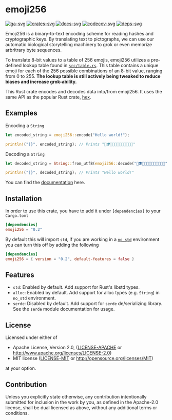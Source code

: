 # emoji256

[![ga-svg]][ga-url]
[![crates-svg]][crates-url]
[![docs-svg]][docs-url]
[![codecov-svg]][codecov-url]
[![deps-svg]][deps-url]

[ga-svg]: https://github.com/QuocAnhVu/emoji256/actions/workflows/main.yml/badge.svg
[ga-url]: https://github.com/QuocAnhVu/emoji256/actions/workflows/main.yml
[crates-svg]: https://img.shields.io/crates/v/emoji256.svg
[crates-url]: https://crates.io/crates/emoji256
[docs-svg]: https://docs.rs/emoji256/badge.svg
[docs-url]: https://docs.rs/emoji256
[codecov-svg]: https://img.shields.io/codecov/c/github/QuocAnhVu/emoji256
[codecov-url]: https://codecov.io/gh/QuocAnhVu/emoji256
[deps-svg]: https://deps.rs/repo/github/QuocAnhVu/emoji256/status.svg
[deps-url]: https://deps.rs/repo/github/QuocAnhVu/emoji256

Emoji256 is a binary-to-text encoding scheme for reading hashes and cryptographic keys. By translating text to pictographs, we can use our automatic biological storytelling machinery to grok or even memorize arbritrary byte sequences.

To translate 8-bit values to a table of 256 emojis, emoji256 utilizes a pre-defined lookup table found in [`src/table.rs`](src/table.rs). This table contains a unique emoji for each of the 256 possible combinations of an 8-bit value, ranging from 0 to 255. **The lookup table is still actively being tweaked to reduce biases and increase grok-ability.**

This Rust crate encodes and decodes data into/from emoji256. It uses the same API as the popular Rust crate, [hex](https://crates.io/crates/hex).

## Examples

Encoding a `String`

```rust
let encoded_string = emoji256::encode("Hello world!");

println!("{}", encoded_string); // Prints "🐙👽💉💉💌🍭💦💌💕💉👻🍰"
```

Decoding a `String`

```rust
let decoded_string = String::from_utf8(emoji256::decode("🐙👽💉💉💌🍭💦💌💕💉👻🍰").unwrap()).unwrap();

println!("{}", decoded_string); // Prints "Hello world!"
```

You can find the [documentation](https://docs.rs/emoji256) here.

## Installation

In order to use this crate, you have to add it under `[dependencies]` to your `Cargo.toml`

```toml
[dependencies]
emoji256 = "0.2"
```

By default this will import `std`, if you are working in a
[`no_std`](https://rust-embedded.github.io/book/intro/no-std.html)
environment you can turn this off by adding the following

```toml
[dependencies]
emoji256 = { version = "0.2", default-features = false }
```

## Features

- `std`:
  Enabled by default. Add support for Rust's libstd types.
- `alloc`:
  Enabled by default. Add support for alloc types (e.g. `String`) in `no_std` environment.
- `serde`:
  Disabled by default. Add support for `serde` de/serializing library.
  See the `serde` module documentation for usage.

## License

Licensed under either of

- Apache License, Version 2.0, ([LICENSE-APACHE](LICENSE-APACHE) or http://www.apache.org/licenses/LICENSE-2.0)
- MIT license ([LICENSE-MIT](LICENSE-MIT) or http://opensource.org/licenses/MIT)

at your option.

## Contribution

Unless you explicitly state otherwise, any contribution intentionally
submitted for inclusion in the work by you, as defined in the Apache-2.0
license, shall be dual licensed as above, without any additional terms or
conditions.
